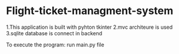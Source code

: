 # Flight-ticket-managment-system
1.This application is built with pyhton tkinter
2.mvc architeure is used 
3.sqlite database is connect in backend

To execute the program: run main.py file
